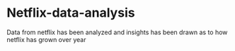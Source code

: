 # Netflix-data-analysis
Data from netflix has been analyzed and insights has been drawn as to how netflix has grown over year
